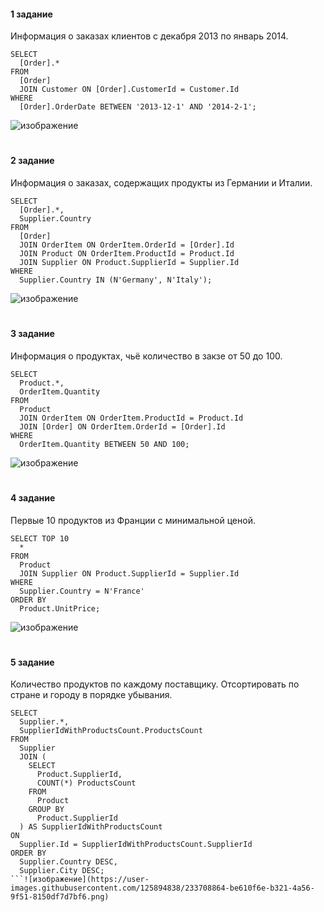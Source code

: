 #### 1 задание
Информация о заказах клиентов с декабря 2013 по январь 2014.
```
SELECT
  [Order].*
FROM
  [Order]
  JOIN Customer ON [Order].CustomerId = Customer.Id
WHERE
  [Order].OrderDate BETWEEN '2013-12-1' AND '2014-2-1';
```
![изображение](https://user-images.githubusercontent.com/125894838/232237602-c07104ad-142a-4eb4-9e1a-9223fc395c8c.png)

#
#### 2 задание
Информация  о заказах, содержащих продукты из Германии и Италии.
```
SELECT
  [Order].*,
  Supplier.Country
FROM
  [Order]
  JOIN OrderItem ON OrderItem.OrderId = [Order].Id
  JOIN Product ON OrderItem.ProductId = Product.Id
  JOIN Supplier ON Product.SupplierId = Supplier.Id
WHERE
  Supplier.Country IN (N'Germany', N'Italy');
```
![изображение](https://user-images.githubusercontent.com/125894838/232237629-dee004ac-1aa9-46bb-aedc-a7854d866f8e.png)

#
#### 3 задание
Информация о продуктах, чьё количество в закзе от 50 до 100.
```
SELECT
  Product.*,
  OrderItem.Quantity
FROM
  Product
  JOIN OrderItem ON OrderItem.ProductId = Product.Id
  JOIN [Order] ON OrderItem.OrderId = [Order].Id
WHERE
  OrderItem.Quantity BETWEEN 50 AND 100;
```
![изображение](https://user-images.githubusercontent.com/125894838/232237676-78c7c986-7ae6-4016-b713-fbd321aeaf7a.png)

#
#### 4 задание
Первые 10 продуктов из Франции с минимальной ценой.
```
SELECT TOP 10
  *
FROM
  Product
  JOIN Supplier ON Product.SupplierId = Supplier.Id
WHERE
  Supplier.Country = N'France'
ORDER BY
  Product.UnitPrice;
```
![изображение](https://user-images.githubusercontent.com/125894838/232237706-49fe4a89-918c-4605-a7fc-02d4ae4658e3.png)

#
#### 5 задание
Количество продуктов по каждому поставщику. Отсортировать по стране и городу в порядке убывания.
```
SELECT
  Supplier.*,
  SupplierIdWithProductsCount.ProductsCount
FROM
  Supplier
  JOIN (
    SELECT
      Product.SupplierId,
      COUNT(*) ProductsCount
    FROM
      Product
    GROUP BY
      Product.SupplierId
  ) AS SupplierIdWithProductsCount
ON
  Supplier.Id = SupplierIdWithProductsCount.SupplierId
ORDER BY
  Supplier.Country DESC,
  Supplier.City DESC;
```![изображение](https://user-images.githubusercontent.com/125894838/233708864-be610f6e-b321-4a56-9f51-8150df7d7bf6.png)


